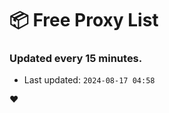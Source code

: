 # :package: Free Proxy List
### Updated every 15 minutes.

- Last updated: `2024-08-17 04:58`

:heart:
